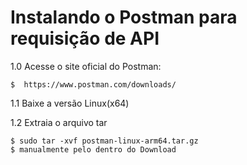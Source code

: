 # Instalando o Postman para requisição de API

1.0 Acesse o site oficial do Postman:

    $  https://www.postman.com/downloads/

1.1 Baixe a versão Linux(x64)

1.2 Extraia o arquivo tar 
    
    $ sudo tar -xvf postman-linux-arm64.tar.gz
    $ manualmente pelo dentro do Download
  
